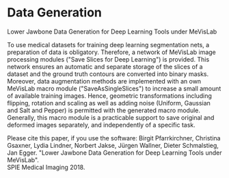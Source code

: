 # Data Generation
Lower Jawbone Data Generation for Deep Learning Tools under MeVisLab

To use medical datasets for training deep learning segmentation nets, a preparation of data is obligatory. 
Therefore, a network of MeVisLab image processing modules ("Save Slices for Deep Learning") is provided.
This network ensures an automatic and separate storage of the slices of a dataset and the ground truth contours are converted into binary masks. Moreover, data augmentation methods are implemented with an own MeVisLab macro module ("SaveAsSingleSlices") to increase a small amount of available training images.
Hence, geometric transformations including flipping, rotation and scaling as well as adding noise (Uniform, Gaussian and Salt and Pepper) is permitted with the generated macro module. Generally, this macro module is a practicable support to save original and
deformed images separately, and independently of a specific task.



Please cite this paper, if you use the software:
Birgit Pfarrkirchner, Christina Gsaxner, Lydia Lindner, Norbert Jakse, Jürgen Wallner, Dieter Schmalstieg, Jan Egger. 
"Lower Jawbone Data Generation for Deep Learning Tools under MeVisLab".  
SPIE Medical Imaging 2018.




